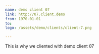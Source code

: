 ```yaml
---
name: demo client 07
link: http://07.client.demo
from: 1970-01-01
to:
logo: /assets/demo/clients/client-7.png

---
```

This is why we cliented with demo client 07
